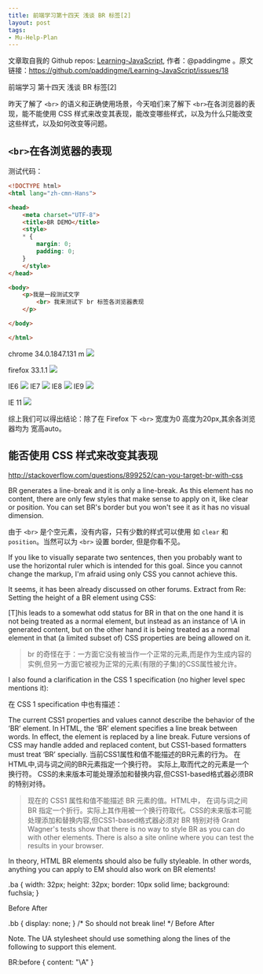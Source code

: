 ```yaml
---
title: 前端学习第十四天 浅谈 BR 标签[2]
layout: post
tags:
- Mu-Help-Plan
---
```



 文章取自我的 Github  repos: [Learning-JavaScript](https://github.com/paddingme/Learning-JavaScript), 作者：@paddingme 。原文链接：https://github.com/paddingme/Learning-JavaScript/issues/18

前端学习 第十四天 浅谈 BR 标签[2]

昨天了解了 `<br>` 的语义和正确使用场景，今天咱们来了解下  `<br>`在各浏览器的表现，能不能使用 CSS 样式来改变其表现，能改变哪些样式，以及为什么只能改变这些样式，以及如何改变等问题。

## `<br>`在各浏览器的表现

测试代码：
```html
<!DOCTYPE html>
<html lang="zh-cmn-Hans">

<head>
    <meta charset="UTF-8">
    <title>BR DEMO</title>
    <style>
    * {
        margin: 0;
        padding: 0;
    }
    </style>
</head>

<body>
    <p>我是一段测试文字
        <br> 我来测试下 br 标签各浏览器表现
    </p>

</body>

</html>

```

chrome 34.0.1847.131 m
![](http://paddingme.qiniudn.com/chrome.PNG)

firefox 33.1.1
![](http://paddingme.qiniudn.com/firefox.PNG)

IE6
![](http://paddingme.qiniudn.com/IE6.PNG)
IE7
![](http://paddingme.qiniudn.com/ie7.PNG)
IE8
![](http://paddingme.qiniudn.com/ie8.PNG)
IE9 
![](http://paddingme.qiniudn.com/IE9.PNG)

IE 11
![](http://paddingme.qiniudn.com/ie11.PNG)

综上我们可以得出结论：除了在 Firefox 下 `<br>` 宽度为0 高度为20px,其余各浏览器均为 宽高auto。

## 能否使用 CSS 样式来改变其表现

http://stackoverflow.com/questions/899252/can-you-target-br-with-css

BR generates a line-break and it is only a line-break. As this element has no content, there are only few styles that make sense to apply on it, like clear or position. You can set BR's border but you won't see it as it has no visual dimension.

由于 `<br>` 是个空元素，没有内容，只有少数的样式可以使用 如 `clear` 和`position`。当然可以为 `<br>` 设置 border, 但是你看不见。

If you like to visually separate two sentences, then you probably want to use the horizontal ruler which is intended for this goal. Since you cannot change the markup, I'm afraid using only CSS you cannot achieve this.

It seems, it has been already discussed on other forums. Extract from Re: Setting the height of a BR element using CSS:

[T]his leads to a somewhat odd status for BR in that on the one hand it is not being treated as a normal element, but instead as an instance of \A in generated content, but on the other hand it is being treated as a normal element in that (a limited subset of) CSS properties are being allowed on it.

>br  的奇怪在于：一方面它没有被当作一个正常的元素,而是作为生成内容的实例,但另一方面它被视为正常的元素(有限的子集)的CSS属性被允许。

I also found a clarification in the CSS 1 specification (no higher level spec mentions it):

在 CSS 1 specification 中也有描述：


The current CSS1 properties and values cannot describe the behavior of the ‘BR’ element. In HTML, the ‘BR’ element specifies a line break between words. In effect, the element is replaced by a line break. Future versions of CSS may handle added and replaced content, but CSS1-based formatters must treat ‘BR’ specially.
当前CSS1属性和值不能描述的BR元素的行为。 在HTML中,词与词之间的BR元素指定一个换行符。 实际上,取而代之的元素是一个换行符。 CSS的未来版本可能处理添加和替换内容,但CSS1-based格式器必须BR的特别对待。 
> 现在的 CSS1 属性和值不能描述 BR 元素的值。HTML中， 在词与词之间 BR 指定一个折行。实际上其作用被一个换行符取代。CSS的未来版本可能处理添加和替换内容,但CSS1-based格式器必须对 BR 特别对待
Grant Wagner's tests show that there is no way to style BR as you can do with other elements. There is also a site online where you can test the results in your browser.


In theory, HTML BR elements should also be fully styleable. In other words, anything you can apply to EM should also work on BR elements!

.ba { width: 32px; height: 32px; border: 10px solid lime; background: fuchsia; }

Before
After

.bb { display: none; } /* So should not break line! */
Before After

Note. The UA stylesheet should use something along the lines of the following to support this element.

   BR:before { content: "\A" }
